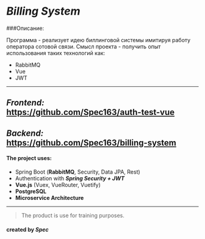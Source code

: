 # ***Billing System***

###Описание:

Программа - реализует идею биллинговой системы имитируя работу оператора сотовой связи. 
Смысл проекта - получить опыт использования таких технологий как:
+ RabbitMQ
+ Vue
+ JWT

---
*Frontend:*<br> https://github.com/Spec163/auth-test-vue
---
*Backend:*<br> https://github.com/Spec163/billing-system
---

#### The project uses:
+ Spring Boot (**RabbitMQ**, Security, Data JPA, Rest)
+ Authentication with ***Spring Security + JWT***
+ **Vue.js** (Vuex, VueRouter, Vuetify)
+ **PostgreSQL**
+ **Microservice Architecture**

---
> The product is use for training purposes.

#### created by ***Spec***
